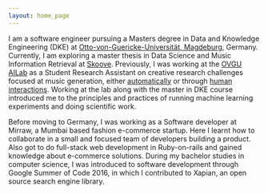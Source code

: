 ```yaml
---
layout: home_page
---
```


I am a software engineer pursuing a Masters degree in Data and Knowledge Engineering (DKE) at [Otto-von-Guericke-Universität, Magdeburg][ovgu], Germany. Currently, I am exploring a master thesis in Data Science and Music Information Retrieval at [Skoove][skoove]. Previously, I was working at the [OVGU AILab][ailab] as a Student Research Assistant on creative research challenges focused at music generation, either [automatically][automatic] or through [human interactions][beatwire]. Working at the lab along with the master in DKE course introduced me to the principles and practices of running machine learning experiments and doing scientific work.

Before moving to Germany, I was working as a Software developer at Mirraw, a Mumbai based fashion e-commerce startup. Here I learnt how to collaborate in a small and focused team of developers building a product. Also got to do full-stack web development in Ruby-on-rails and gained knowledge about e-commerce solutions. During my bachelor studies in computer science, I was introduced to software development through Google Summer of Code 2016, in which I contributed to Xapian, an open source search engine library. 

[ovgu]: https://www.ovgu.de/
[ailab]: https://ai.ovgu.de/
[automatic]: https://richhiey.github.io/posts/generating-irish-double-jigs-with-deep-learning/
[beatwire]: https://www.aisongcontest.com/participants/beatwire-2021
[skoove]: https://www.skoove.com/en